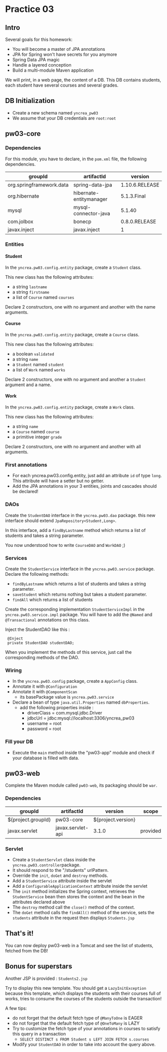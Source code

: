 # Practice 03

## Intro
Several goals for this homework:
* You will become a master of JPA annotations
* JPA for Spring won't have secrets for you anymore
* Spring Data JPA magic
* Handle a layered conception
* Build a multi-module Maven application

We will print, in a web page, the content of a DB. This DB contains students, each student have several courses and several grades.

## DB Initialization
* Create a new schema named `yncrea_pw03`
* We assume that your DB credentials are `root:root`

## pw03-core
### Dependencies
For this module, you have to declare, in the `pom.xml` file, the following dependencies.

|groupId   |artifactId      |  version |
|----------|-------------|------|
| org.springframework.data | spring-data-jpa | 1.10.6.RELEASE | 
| org.hibernate | hibernate-entitymanager | 5.1.3.Final | 
| mysql | mysql-connector-java | 5.1.40 | 
| com.jolbox | bonecp | 0.8.0.RELEASE | 
| javax.inject | javax.inject | 1 | 

### Entities
#### Student
In the `yncrea.pw03.config.entity` package, create a `Student` class.

This new class has the following attributes:
* a string `lastname`
* a string `firstname`
* a list of `Course` named `courses`

Declare 2 constructors, one with no argument and another with the name arguments.

#### Course
In the `yncrea.pw03.config.entity` package, create a `Course` class.

This new class has the following attributes:
* a boolean `validated`
* a string `name`
* a `Student` named `student`
* a list of `Work` named `works`

Declare 2 constructors, one with no argument and another a `Student` argument and a name.

#### Work
In the `yncrea.pw03.config.entity` package, create a `Work` class.

This new class has the following attributes:
* a string `name`
* a `Course` named `course`
* a primitive integer `grade`

Declare 2 constructors, one with no argument and another  with all arguments.

### First annotations
* For each yncrea.pw03.config.entity, just add an attribute `id` of type `long`. This attribute will have a setter but no getter.
* Add the JPA annotations in your 3 entities, joints and cascades should be declared!

### DAOs
Create the `StudentDAO` interface in the `yncrea.pw03.dao` package. this new interface should extend `JpaRepository<Student,Long>`.

In this interface, add a `findByLastname` method which returns a list of students and takes a string parameter. 

You now understood how to write `CourseDAO` and `WorkDAO` ;)

### Services
Create the `StudentService` interface in the `yncrea.pw03.service` package.
Declare the following methods:
* `findByLastname` which returns a list of students and takes a string parameter.
* `saveStudent`  which returns nothing but takes a student parameter.
* `findAll` which returns a list of students 

Create the corresponding implementation `StudentServiceImpl` in the `yncrea.pw03.service.impl` package.
You will have to add the `@Named` and `@Transactional` annotations on this class.

Inject the StudentDAO like this :
```
 @Inject
 private StudentDAO studentDAO;
```

When you implement the methods of this service, just call the corresponding methods of the DAO.

### Wiring
* In the `yncrea.pw03.config` package, create a `AppConfig` class.
* Annotate it with `@Configuration`
* Annotate it with `@ComponentScan`
  * its basePackage value is `yncrea.pw03.service`
* Declare a bean of type `java.util.Properties` named `dbProperties`.
  * add the following properties inside :
    * driverClass = com.mysql.jdbc.Driver
    * jdbcUrl = jdbc:mysql://localhost:3306/yncrea_pw03
    * username = root
    * password = root
    
### Fill your DB
* Execute the `main` method inside the "pw03-app" module and check if your database is filled with data.

## pw03-web
Complete the Maven module called `pw03-web`, its packaging should be `war`.

### Dependencies
|groupId   |artifactId      |  version | scope |
|----------|-------------|------|------|
| ${project.groupId} | pw03-core | ${project.version} | |
| javax.servlet | javax.servlet-api | 3.1.0 | provided|

### Servlet
* Create a `StudentServlet` class inside the `yncrea.pw03.controller`package.
* It should respond to the "/students" urlPattern.
* Override the `init`, `doGet` and `destroy` methods.
* Add a `StudentService` attribute inside the servlet
* Add a `ConfigurableApplicationContext` attribute inside the servlet
* The `init` method initializes the Spring context, retrieves the `StudentService` bean then stores the context and the bean in the attributes declared above 
* The `destroy` method call the `close()` method of the context.
* The `doGet` method calls the `findAll()` method of the service, sets the `students` attribute in the request then displays `Students.jsp`

## That's it!
You can now deploy pw03-web in a Tomcat and see the list of students, fetched from the DB!

## Bonus for superstars
Another JSP is provided : `Students2.jsp`

Try to display this new template. You should get a `LazyInitException` because this template, which displays the students with their courses full of works, tries to consume the courses of the students outside the transaction!

A few tips:
* do not forget that the default fetch type of `@ManyToOne` is EAGER
* do not forget that the default fetch type of `@OneToMany` is LAZY
* Try to customize the fetch type of your annotations in courses to satisfy this query in a transaction
  * `SELECT DISTINCT s FROM Student s LEFT JOIN FETCH s.courses`
* Modify your `StudentDAO` in order to take into account the query above.



